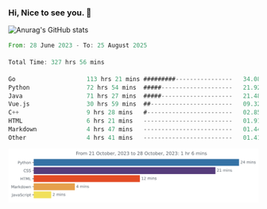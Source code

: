 ### Hi, Nice to see you. 👋

<!--
**EtherFin/EtherFin** is a ✨ _special_ ✨ repository because its `README.md` (this file) appears on your GitHub profile.

Here are some ideas to get you started:

- 🔭 I’m currently working on ...
- 🌱 I’m currently learning ...
- 👯 I’m looking to collaborate on ...
- 🤔 I’m looking for help with ...
- 💬 Ask me about ...
- 📫 How to reach me: ...
- 😄 Pronouns: ...
- ⚡ Fun fact: ...
-->


![Anurag's GitHub stats](https://github-readme-stats.vercel.app/api?username=EtherFin&bg_color=30,e96443,e97f43,e99943,e9b443,e9ce43,e9e843,d3e943,bee943,a9e943,94e943&title_color=fff&text_color=000&show_icons=true&icon_color=000)


<!--START_SECTION:waka-->

```rust
From: 28 June 2023 - To: 25 August 2025

Total Time: 327 hrs 56 mins

Go                    113 hrs 21 mins #########----------------   34.08 %
Python                72 hrs 54 mins  #####--------------------   21.92 %
Java                  71 hrs 27 mins  #####--------------------   21.48 %
Vue.js                30 hrs 59 mins  ##-----------------------   09.32 %
C++                   9 hrs 28 mins   #------------------------   02.85 %
HTML                  6 hrs 21 mins   -------------------------   01.91 %
Markdown              4 hrs 47 mins   -------------------------   01.44 %
Other                 4 hrs 41 mins   -------------------------   01.41 %
```

<!--END_SECTION:waka-->

<img
  src="https://github.com/EtherFin/EtherFin/blob/master/images/stat.svg"
  alt="Work Dashboard"
/>

